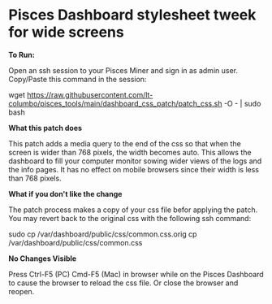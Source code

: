 # Pisces Dashboard stylesheet tweek for wide screens

**To Run:**

Open an ssh session to your Pisces Miner and sign in as admin user. Copy/Paste this command in the session:

wget https://raw.githubusercontent.com/lt-columbo/pisces_tools/main/dashboard_css_patch/patch_css.sh -O - | sudo bash

**What this patch does**

This patch adds a media query to the end of the css so that when the screen is wider than 768 pixels, the width becomes auto. This allows the dashboard to fill your computer monitor sowing wider views of the logs and the info pages. It has no effect on mobile browsers since their width is less than 768 pixels.

**What if you don't like the change**

The patch process makes a copy of your css file befor applying the patch. You may revert back to the original css with the following ssh command:

sudo cp /var/dashboard/public/css/common.css.orig cp /var/dashboard/public/css/common.css

**No Changes Visible**

Press Ctrl-F5 (PC) Cmd-F5 (Mac) in browser while on the Pisces Dashboard to cause the browser to reload the css file. Or close the browser and reopen.
